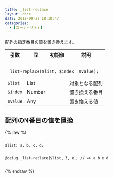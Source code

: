 ```yaml
---
title: _list-replace
layout: docs
date: 2019-09-28 18:38:47
categories:
  - [ユーティリティ]
---
```


配列の指定番目の値を置き換えます。

<table>
  <tr>
    <th>引数</th>
    <th>型</th>
    <th>初期値</th>
    <th>説明</th>
  </tr>
  <tr>
    <td colspan="4">
      <pre class="language-scss"><code>
_list-replace($list, $index, $value);
</code></pre>
    </td>
  </tr>
  <tr>
    <td><code>$list</code></td>
    <td>List</td>
    <td></td>
    <td>対象となる配列</td>
  </tr>
  <tr>
    <td><code>$index</code></td>
    <td>Number</td>
    <td></td>
    <td>置き換える番目</td>
  </tr>
  <tr>
    <td><code>$value</code></td>
    <td>Any</td>
    <td></td>
    <td>置き換える値</td>
  </tr>
</table>

## 配列のN番目の値を置換

<div class="c demo">
  <div class="code">
    {% raw %}
      <pre class="language-scss"><code>
$list: a, b, c, d;

@debug _list-replace($list, 3, e);
// => a b e d
</code></pre>
    {% endraw %}
  </div>
</div>
